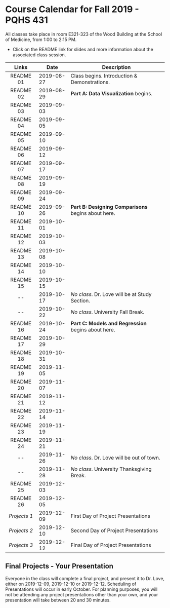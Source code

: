 # Course Calendar for Fall 2019 - PQHS 431

All classes take place in room E321-323 of the Wood Building at the School of Medicine, from 1:00 to 2:15 PM.

- Click on the README link for slides and more information about the associated class session.

Links | Date | Description
:------: | ----------- | ----------------------------------------
README 01 | 2019-08-27 | Class begins. Introduction & Demonstrations.
README 02 | 2019-08-29 | **Part A: Data Visualization** begins.
README 03 | 2019-09-03 | 
README 04 | 2019-09-05 | 
README 05 | 2019-09-10 | 
README 06 | 2019-09-12 | 
README 07 | 2019-09-17 | 
README 08 | 2019-09-19 | 
README 09 | 2019-09-24 | 
README 10 | 2019-09-26 | **Part B: Designing Comparisons** begins about here.
README 11 | 2019-10-01 |
README 12 | 2019-10-03 | 
README 13 | 2019-10-08 | 
README 14 | 2019-10-10 | 
README 15 | 2019-10-15 | 
-- | 2019-10-17 | *No class*. Dr. Love will be at Study Section.
-- | 2019-10-22 | *No class*. University Fall Break.
README 16 | 2019-10-24 | **Part C: Models and Regression** begins about here.
README 17 | 2019-10-29 | 
README 18 | 2019-10-31 | 
README 19 | 2019-11-05 |
README 20 | 2019-11-07 |
README 21 | 2019-11-12 |
README 22 | 2019-11-14 |
README 23 | 2019-11-19 |
README 24 | 2019-11-21 |
-- | 2019-11-26 | *No class*. Dr. Love will be out of town.
-- | 2019-11-28 | *No class*. University Thanksgiving Break.
README 25 | 2019-12-03 | 
README 26 | 2019-12-05 |
*Projects 1* | 2019-12-09 | First Day of Project Presentations
*Projects 2* | 2019-12-10 | Second Day of Project Presentations
*Projects 3* | 2019-12-12 | Final Day of Project Presentations

## Final Projects - Your Presentation

Everyone in the class will complete a final project, and present it to Dr. Love, either on 2019-12-09, 2019-12-10 or 2019-12-12. Scheduling of Presentations will occur in early October. For planning purposes, you will not be attending any project presentations other than your own, and your presentation will take between 20 and 30 minutes.
